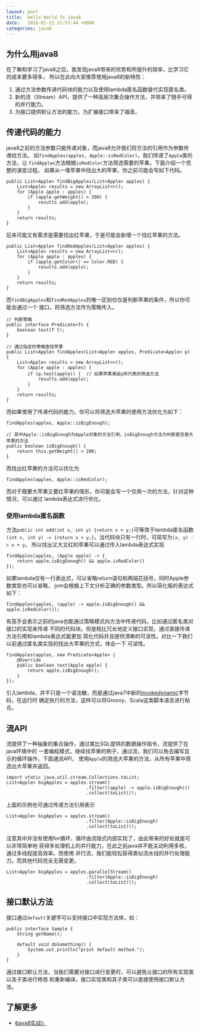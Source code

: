 ```yaml
---
layout: post
title:  Hello World To Java8
date:   2018-01-12 11:57:44 +0800
categories: java8
---
```


## 为什么用java8
在了解和学习了java8之后，我发现java8带来的优势和所提升的效率，比学习它的成本要多得多，
所以在此向大家推荐使用java8的新特性：
1. 通过方法参数传递代码块的能力以及使用lambda匿名函数替代实现匿名类。
2. 新的流（Stream）API，提供了一种高层次集合操作方法，并带来了随手可得的并行能力。
3. 为接口提供默认方法的能力，为扩展接口带来了福音。

## 传递代码的能力
java8之前的方法参数只能传递对象，而java8允许我们将方法的引用作为参数传递给方法。
如`findApples(apples, Apple::isRedColor)`，我们传递了`Apple`类的方法，让
`findApples`方法根据`isRedColor`方法筛选需要的苹果。下面介绍一个完整的演变过程。
如果从一堆苹果中找出大的苹果，你之前可能会写如下代码。
```
public List<Apple> findBigApples(List<Apple> apples) {
    List<Apple> results = new ArrayList<>();
    for (Apple apple : apples) {
        if (apple.getWeight() > 200) {
            results.add(apple);
        }
    }
    return results;
}
```
后来可能又有需求是需要找出红苹果，于是可能会新增一个找红苹果的方法。
```
public List<Apple> findRedApples(List<Apple> apples) {
    List<Apple> results = new ArrayList<>();
    for (Apple apple : apples) {
        if (apple.getColor() == Color.RED) {
            results.add(apple);
        }
    }
    return results;
}
```
而`findBigApples`和`findRedApples`的唯一区别仅仅是判断苹果的条件，所以你可能会通过一个
接口，将筛选方法作为策略传入。
```
// 判断策略
public interface Predicate<T> {
    boolean test(T t);
}

// 通过指定的策略查找苹果
public List<Apple> findApples(List<Apple> apples, Predicate<Apple> p) {
    List<Apple> results = new ArrayList<>();
    for (Apple apple : apples) {
        if (p.test(apple)) {  // 如果苹果满足p所代表的筛选方法
            results.add(apple);
        }
    }
    return results;
}
```
而如果使用了传递代码的能力，你可以将筛选大苹果的使用方法优化为如下：
```
findApples(apples, Apple::isBigEnough);

// 其中Apple::isBigEnough为Apple对象的方法引用，isBigEnough方法为判断是否是大苹果的方法
public boolean isBigEnough() {
    return this.getWeight() > 200;
}
```
而找出红苹果的方法可以优化为
```
findApples(apples, Apple::isRedColor);
```
而对于既要大苹果又要红苹果的情形，你可能会写一个仅用一次的方法，针对这种情况，可以通过
lambda表达式进行优化。
### 使用lambda匿名函数
方法`public int add(int x, int y) {return x + y;}`可等效于lambda匿名函数
`(int x, int y) -> {return x + y;}`，当代码块只有一行时，可简写为`(x, y) -> x + y`。
所以找出又大又红的苹果可以通过传入lambda表达式实现
```
findApples(apples, (Apple apple) -> {
    return apple.isBigEnough() && apple.isRedColor()
});
```
如果lambda仅有一行表达式，可以省略return语句和两端花括号，同时Apple参数类型也可以省略，
jvm会根据上下文分析正确的参数类型。所以简化版的表达式如下：
```
findApples(apples, (apple) -> apple.isBigEnough() && apple.isRedColor());
```
有高手会表示之前的java也能通过策略模式向方法中传递代码，比如通过匿名类对接口的实现来传递
不同的代码块。但是相比冗长地定义接口实现，通过直接传递方法引用和lambda表达式能更加
简化代码并且提供清晰的可读性。对比一下我们以前通过匿名类实现的找出大苹果的方式，体会一下
可读性。
```
findApples(apples, new Predicate<Apple> {
    @Override
    public boolean test(Apple apple) {
        return apple.isBigEnough();
    }
});
```
引入lambda，并不只是一个语法糖，而是通过java7中新的[invokedynamic][url-invokedynamic]字节码，在运行时
确定执行的方法，这样可以将Groovy、Scala这类脚本语言进行粘合。

## 流API
流提供了一种抽象的集合操作，通过类比SQL提供的数据操作指令，流提供了在java环境中的
一套编程模式，继续找苹果的例子，通过流，我们可以免去编写显示的循环操作，下面通流API，
使用`Apple`的筛选大苹果的方法，从所有苹果中筛选出大苹果并返回。
```
import static java.util.stream.Collections.toList;
List<Apple> bigApples = apples.stream()
                              .filter((apple) -> apple.isBigEnough())
                              .collect(toList());
```
上面的示例也可通过传递方法引用表示
```
List<Apple> bigApples = apples.stream()
                              .filter(Apple::isBigEnough)
                              .collect(toList());
```
注意其中并没有使用for循环，循环由流隐式内部实现了，由此带来的好处就是可以非常简单地
获得多处理机上的并行能力，在此之前java并不能主动利用多核，通过多线程提高效率。而使用
并行流，我们能轻松获得类似流水线的并行处理能力。而其他代码完全无需变更。
```
List<Apple> bigApples = apples.parallelStream()
                              .filter(Apple::isBigEnough)
                              .collect(toList());
```

## 接口默认方法
接口通过`default`关键字可以支持接口中实现方法体，如：
```
public interface Sample {
    String getName();

    default void doSomething() {
        System.out.println("print default method.");
    }
}
```
通过接口默认方法，当我们需要对接口进行变更时，可以避免让接口的所有实现类以及子类进行修改
和重新编译。接口实现类和其子类可以直接使用接口默认方法。

## 了解更多
* [《java8实战》](https://book.douban.com/subject/26772632/)

[url-invokedynamic]: http://www.infoq.com/cn/articles/Invokedynamic-Javas-secret-weapon
